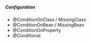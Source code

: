 ##### Configuration

- @ConditionOnClass / MissingClass
- @ConditionOnBean / MissingBean
- @ConditionOnProperty
- @Conditional